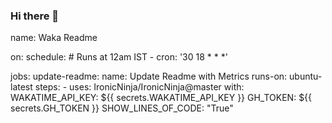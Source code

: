 ### Hi there 👋

<!--
**IronicNinja/IronicNinja** is a ✨ _special_ ✨ repository because its `README.md` (this file) appears on your GitHub profile.

Here are some ideas to get you started:

- 🔭 I’m currently working on ...
- 🌱 I’m currently learning ...
- 👯 I’m looking to collaborate on ...
- 🤔 I’m looking for help with ...
- 💬 Ask me about ...
- 📫 How to reach me: ...
- 😄 Pronouns: ...
- ⚡ Fun fact: ...
-->

<!--START_SECTION:waka-->
  name: Waka Readme

  on:
    schedule:
      # Runs at 12am IST
      - cron: '30 18 * * *'

  jobs:
    update-readme:
      name: Update Readme with Metrics
      runs-on: ubuntu-latest
      steps:
        - uses: IronicNinja/IronicNinja@master
          with:
            WAKATIME_API_KEY: ${{ secrets.WAKATIME_API_KEY }}
            GH_TOKEN: ${{ secrets.GH_TOKEN }}
            SHOW_LINES_OF_CODE: "True"
<!--END_SECTION:waka-->
